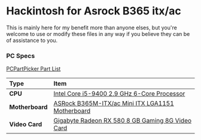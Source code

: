 # Hackintosh for Asrock B365 itx/ac
  This is mainly here for my benefit more than anyone elses, but you're welcome to use or modify these files in any way if you believe    they can be of assistance to you.

### PC Specs

[PCPartPicker Part List](https://pcpartpicker.com/list/VxV9yk)

Type|Item
:----|:----
**CPU** | [Intel Core i5-9400 2.9 GHz 6-Core Processor](https://pcpartpicker.com/product/V4RzK8/intel-core-i5-9400-29-ghz-6-core-processor-bx80684i59400)
**Motherboard** | [ASRock B365M-ITX/ac Mini ITX LGA1151 Motherboard](https://pcpartpicker.com/product/4DBTwP/asrock-b365m-itxac-mini-itx-lga1151-motherboard-b365m-itxac)
**Video Card** | [Gigabyte Radeon RX 580 8 GB Gaming 8G Video Card](https://pcpartpicker.com/product/KQQRsY/gigabyte-radeon-rx-580-8gb-gaming-8g-video-card-gv-rx580gaming-8gd)
